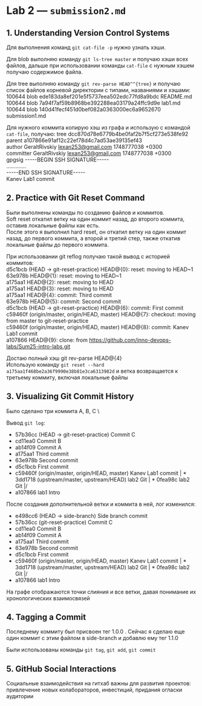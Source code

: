 # Lab 2 — `submission2.md`

## 1. Understanding Version Control Systems

Для выполнения команд `git cat-file -p` нужно узнать хэши.

Для blob выполняю команду  `git ls-tree master` и получаю хэши всех файлов, дальше при использовании команды `cat-file` с нужным хэшем получаю содержимое файла.

Для tree выполняю команду `git rev-parse HEAD^^{tree}` и получаю список файлов корневой директории с типами, названиями и хэшами: \
100644 blob ede183da8ef201e5f5737eea502edc77fd8a9bdc    README.md \
100644 blob 7a94f7af59b8968be392288ea03179a24ffc9d9e    lab1.md \
100644 blob 140d41fecf451d0bef082a0363000ec6a9652670    submission1.md 

Для нужного коммита копирую хэш из графа и использую с командой `cat-file`, получаю:
tree dcc870d78e6779b4be0faf2b7f5cf273e538fe92 \
parent a107866e91af12c22ef78d4c7ad53ae39135ef43 \
author GeraltRivskiy <lexan253@gmail.com> 1748777038 +0300 \
committer GeraltRivskiy <lexan253@gmail.com> 1748777038 +0300 \
gpgsig -----BEGIN SSH SIGNATURE----- \
............. \
 -----END SSH SIGNATURE----- \
Kanev Lab1 commit

## 2. Practice with Git Reset Command
Были выполнены команды по созданию файлов и коммитов. \
Soft reset откатил ветку на один коммит назад, до второго коммита, оставив локальные файлы как есть. \
После этого я выполнил hard reset, он откатил ветку на один коммит назад, до первого коммита, а второй и третий стер, также откатив локальные файлы до первого коммита.

При использовании git reflog получаю такой вывод с историей коммитов:\
d5c1bcb (HEAD -> git-reset-practice) HEAD@{0}: reset: moving to HEAD~1 \
63e978b HEAD@{1}: reset: moving to HEAD~1 \
a175aa1 HEAD@{2}: reset: moving to HEAD \
a175aa1 HEAD@{3}: reset: moving to HEAD \
a175aa1 HEAD@{4}: commit: Third commit \
63e978b HEAD@{5}: commit: Second commit \
d5c1bcb (HEAD -> git-reset-practice) HEAD@{6}: commit: First commit \
c59460f (origin/master, origin/HEAD, master) HEAD@{7}: checkout: moving from master to  git-reset-practice \
c59460f (origin/master, origin/HEAD, master) HEAD@{8}: commit: Kanev Lab1 commit \
a107866 HEAD@{9}: clone: from https://github.com/inno-devops-labs/Sum25-intro-labs.git

Достаю полный хэш git rev-parse HEAD@{4} \
Использую команду `git reset --hard a175aa1f468be2a36f9990e38b81e3ca6313982d` и ветка возвращается к третьему коммиту, включая локальные файлы

## 3. Visualizing Git Commit History
Было сделано три коммита А, В, С \

Вывод `git log`:
* 57b36cc (HEAD -> git-reset-practice) Commit C
* cd11ea0 Commit B
* ab14f09 Commit A
* a175aa1 Third commit
* 63e978b Second commit
* d5c1bcb First commit
* c59460f (origin/master, origin/HEAD, master) Kanev Lab1 commit
| * 3dd1718 (upstream/master, upstream/HEAD) lab2 Git
| * 0fea98c lab2 Git
|/
* a107866 lab1 Intro

После создания дополнительной ветки и коммита в ней, лог изменился:
* e498cc6 (HEAD -> side-branch) Side branch commit
* 57b36cc (git-reset-practice) Commit C
* cd11ea0 Commit B
* ab14f09 Commit A
* a175aa1 Third commit
* 63e978b Second commit
* d5c1bcb First commit
* c59460f (origin/master, origin/HEAD, master) Kanev Lab1 commit
| * 3dd1718 (upstream/master, upstream/HEAD) lab2 Git
| * 0fea98c lab2 Git
|/
* a107866 lab1 Intro

На графе отображаются точки слияния и все ветки, давая понимание их хронологических взаимосвязей

## 4. Tagging a Commit
Последнему коммиту был присвоен тег 1.0.0 . Сейчас я сделаю еще один коммит с этим файлом в side-branch и добавлю ему тег 1.1.0

Были использованы команды `git tag`, `git add`, `git commit`


## 5. GitHub Social Interactions
Социальные взаимодействия на гитхаб важны для развития проектов: привлечение новых колабораторов, инвестиций, придания огласки аудитории